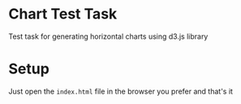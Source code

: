 # Chart Test Task
Test task for generating horizontal charts using d3.js library

# Setup
Just open the `index.html` file in the browser you prefer and that's it
